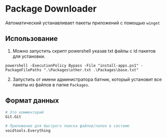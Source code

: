 # Package Downloader

Автоматический устанавливает пакеты приложений с помощью `winget`

## Использование

1. Можно запустить скрипт powershell указав txt файлы с id пакетов для установки.

`powershell -ExecutionPolicy Bypass -File "install-apps.ps1" -PackageFilePaths ".\Packages\other.txt .\Packages\base.txt"`

2. Запустить от имени администратора батник, который установит все пакеты из файлов в папке `Packages`.

## Формат данных

```bash
# Это комментарий
Git.Git 

# Приложение для быстрого поиска файлов/папок в системе
voidtools.Everything
```